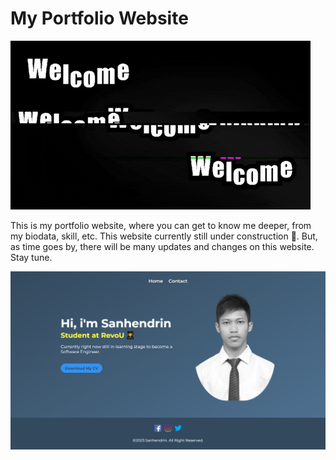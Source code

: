 # My Portfolio Website

![welcome](images/welcome.gif)

This is my portfolio website, where you can get to know me deeper, from my biodata, skill, etc. This website currently still under construction 🚧. But, as time goes by, there will be many updates and changes on this website. Stay tune.

![my portfolio](images/screenshot.png)
